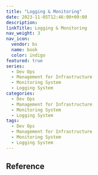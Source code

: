 ```yaml
---
title: "Logging & Monitoring"
date: 2023-11-05T12:46:00+09:00
description:
linkTitle: Logging & Monitoring
nav_weight: 3
nav_icon:
  vendor: bs
  name: book
  color: indigo
featured: true
series:
  - Dev Ops
  - Management for Infrastructure
  - Monitoring System
  - Logging System
categories:
  - Dev Ops
  - Management for Infrastructure
  - Monitoring System
  - Logging System
tags:
  - Dev Ops
  - Management for Infrastructure
  - Monitoring System
  - Logging System
---
```


## Reference
